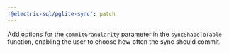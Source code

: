 ```yaml
---
'@electric-sql/pglite-sync': patch
---
```


Add options for the `commitGranularity` parameter in the `syncShapeToTable` function, enabling the user to choose how often the sync should commit.
